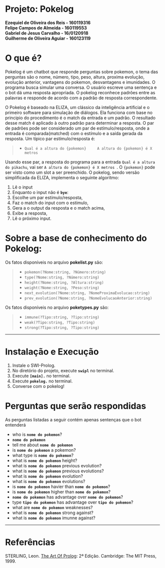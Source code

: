 
# Projeto: Pokelog

**Ezequiel de Oliveira dos Reis - 160119316**  
**Felipe Campos de Almeida - 160119553**  
**Gabriel de Jesus Carvalho - 16/0120918**  
**Guilherme de Oliveira Aguiar - 160123119** 

# O que é?
Pokelog é um chatbot que responde perguntas sobre pokemon, o tema das perguntas são o nome, número, tipo, peso, altura, proxima evolução, evolução anterior, vantagens do pokemon, desvantagens e imunidades. O programa busca simular uma conversa. O usuário escreve uma sentença e o bot dá uma resposta apropriada. O pokelog reconhece padrões entre as palavras e responde de acordo com a padrão de resposta correspondente.

O Pokelog é baseado na ELIZA, um clássico da inteligência artificial e o primeiro software para simulação de diálogos. Ela funciona com base no principio do procedimento é o match da entrada e um padrão. O resultado desse match é aplicado à outro padrão para determinar a resposta. O par de padrões pode ser considerado um par de estímulo/resposta, onde a entrada é comparada(matched) com o estímulo e a saída gerada da resposta. Um típico par estímulo/resposta é:
> - `Qual é a altura do {pokemon}     A altura do {pokemon} é X metros `

Usando esse par, a resposta do programa para a entrada  `Qual é a altura do pikachu`, vai ser  `A altura do {pokemon} é X metros `. O  `{pokemon}` pode ser visto como um slot a ser preenchido. O pokelog, sendo versão simplificada da ELIZA, implementa o seguinte algoritmo:
1. Lê o input
2. Enquanto o input não é  **`bye`**:
3. Escolhe um par estímulo/resposta,
4. Faz o match do input com o estímulo,
5. Gera a o output da resposta e o match acima,
6. Exibe a resposta,
7. Lê o próximo input.


# Sobre a base de conhecimento do Pokelog:

Os fatos disponíveis no arquivo **pokelist.py** são:
> - `pokemon(?Nome:string, ?Número:string)`
> - `type(?Nome:string, ?Número:string)`
> - `height(?Nome:string, ?Altura:string)`
> - `weight(?Nome:string, ?Peso:string)`
> - `next_evolution(?Nome:string, ?NomeProximaEvolucao:string)`
> - `prev_evolution(?Nome:string, ?NomeEvolucaoAnterior:string)`

Os fatos disponíveis no arquivo **poketypes.py** são:
> - `immune(?Tipo:string, ?Tipo:string)`
> - `weak(?Tipo:string, ?Tipo:string)`
> - `strong(?Tipo:string, ?Tipo:string)`

-------------

# Instalação e Execução

1. Instale o SWI-Prolog.
2. No diretório do projeto, execute **`swipl`** no terminal.
3. Execute **`[main].`** no terminal.
4. Execute **`pokelog.`** no terminal.
5. Converse com o pokelog!


# Perguntas que serão respondidas
As perguntas listadas a seguir contém apenas sentenças que o bot entenderá 

- who is **`nome do pokemon`**?
- **`nome do pokemon`**
- tell me about **`nome do pokemon`**
- is **`nome do pokemon`** a pokemon?
- what type is **`nome do pokemon`**?
- what is **`nome do pokemon`** height?
- what is **`nome do pokemon`** previous evolution?
- what is **`nome do pokemon`** previous evolutions?
- what is **`nome do pokemon`** evolution?
- what is **`nome do pokemon`** evolutions?
- is **`nome do pokemon`** havier than **`nome do pokemon`**?
- is **`nome do pokemon`** higher than **`nome do pokemon`**?
- **`nome do pokemon`** has advantage over **`nome do pokemon`**?
- type **`tipo do pokemon`** has advantage over **`tipo do pokemon`**?
- what are **`nome do pokemon`** weaknesses?
- what is  **`nome do pokemon`** strong against?
- what is  **`nome do pokemon`** imunne against?

-------

# Referências 

STERLING,  Leon. [The Art Of Prolog](https://www.amazon.com/Art-Prolog-Second-Programming-Techniques/dp/0262193388
): 2ª Edição. Cambridge: The MIT Press, 1999.


